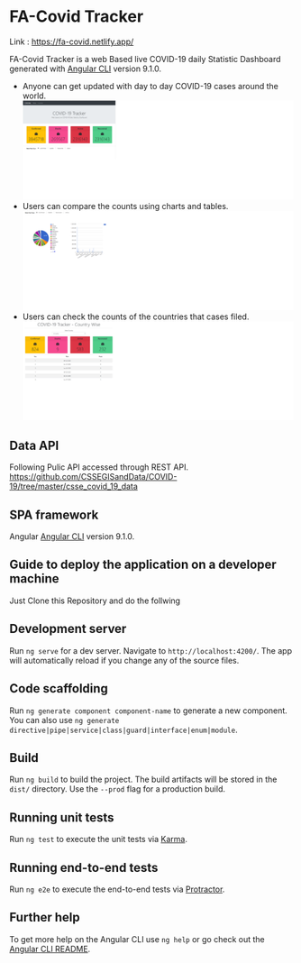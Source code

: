 # FA-Covid Tracker

Link : https://fa-covid.netlify.app/

FA-Covid Tracker is a web Based live COVID-19 daily Statistic Dashboard generated with [Angular CLI](https://github.com/angular/angular-cli) version 9.1.0.
 - Anyone can get updated with day to day COVID-19 cases around the world.
 ![Home Page](https://github.com/faiyazrafeek/covid-tracker-angular/blob/master/src/assets/home.png)
 - Users can compare the counts using charts and tables.
 ![Charts](https://github.com/faiyazrafeek/covid-tracker-angular/blob/master/src/assets/chart.png)
 - Users can check the counts of the countries that cases filed.
 ![Country](https://github.com/faiyazrafeek/covid-tracker-angular/blob/master/src/assets/country.png)

## Data API

Following Pulic API accessed through REST API.
https://github.com/CSSEGISandData/COVID-19/tree/master/csse_covid_19_data

## SPA framework
Angular [Angular CLI](https://github.com/angular/angular-cli) version 9.1.0.

## Guide to deploy the application on a developer machine

Just Clone this Repository and do the follwing

## Development server

Run `ng serve` for a dev server. Navigate to `http://localhost:4200/`. The app will automatically reload if you change any of the source files.

## Code scaffolding

Run `ng generate component component-name` to generate a new component. You can also use `ng generate directive|pipe|service|class|guard|interface|enum|module`.

## Build

Run `ng build` to build the project. The build artifacts will be stored in the `dist/` directory. Use the `--prod` flag for a production build.

## Running unit tests

Run `ng test` to execute the unit tests via [Karma](https://karma-runner.github.io).

## Running end-to-end tests

Run `ng e2e` to execute the end-to-end tests via [Protractor](http://www.protractortest.org/).

## Further help

To get more help on the Angular CLI use `ng help` or go check out the [Angular CLI README](https://github.com/angular/angular-cli/blob/master/README.md).
